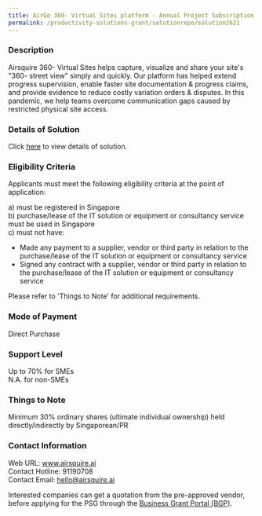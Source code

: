 ```yaml
---
title: AirGo 360- Virtual Sites platform - Annual Project Subscription (GFA <=50,000sqm)
permalink: /productivity-solutions-grant/solutionrepo/solution2621
---
```


### Description

Airsquire 360- Virtual Sites helps capture, visualize and share your site's "360- street view" simply and quickly. Our platform has helped extend progress supervision, enable faster site documentation & progress claims, and provide evidence to reduce costly variation orders & disputes. In this pandemic, we help teams overcome communication gaps caused by restricted physical site access.

### Details of Solution

Click <a href='https://www.gobusiness.gov.sg/images/psg/Airsquire_20210213_Desensitised_Annex_3_Part_3.pdf' target='_blank' rel='noopener'>here</a> to view details of solution.

### Eligibility Criteria

Applicants must meet the following eligibility criteria at the point of application:

a) must be registered in Singapore <br>
b) purchase/lease of the IT solution or equipment or consultancy service must be used in Singapore <br>
c) must not have:
- Made any payment to a supplier, vendor or third party in relation to the purchase/lease of the IT solution or equipment or consultancy service
- Signed any contract with a supplier, vendor or third party in relation to the purchase/lease of the IT solution or equipment or consultancy service

Please refer to 'Things to Note' for additional requirements.

### Mode of Payment
Direct Purchase

### Support Level
Up to 70% for SMEs <br>
N.A. for non-SMEs

### Things to Note
Minimum 30% ordinary shares (ultimate individual ownership) held directly/indirectly by Singaporean/PR

### Contact Information
Web URL: www.airsquire.ai <br>Contact Hotline: 91190708 <br>Contact Email: hello@airsquire.ai <br>

Interested companies can get a quotation from the pre-approved vendor, before applying for the PSG through the <a target='_blank' rel='noopener' href='https://www.businessgrants.gov.sg/'>Business Grant Portal (BGP)</a>.
